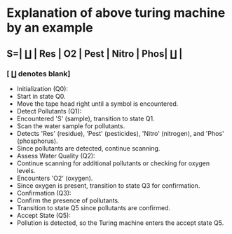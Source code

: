 # Explanation of above turing machine by an example

## S=|  ∐ | Res | O2  | Pest | Nitro | Phos|  ∐  |

### [  ∐  denotes blank]   

- Initialization (Q0):
- Start in state Q0.
- Move the tape head right until a symbol is encountered.
- Detect Pollutants (Q1):
- Encountered 'S' (sample), transition to state Q1.
- Scan the water sample for pollutants.
- Detects 'Res' (residue), 'Pest' (pesticides), 'Nitro' (nitrogen), and 'Phos' (phosphorus).
- Since pollutants are detected, continue scanning.
- Assess Water Quality (Q2):
- Continue scanning for additional pollutants or checking for oxygen levels.
- Encounters 'O2' (oxygen).
- Since oxygen is present, transition to state Q3 for confirmation.
- Confirmation (Q3):
- Confirm the presence of pollutants.
- Transition to state Q5 since pollutants are confirmed.
- Accept State (Q5):
- Pollution is detected, so the Turing machine enters the accept state Q5.
